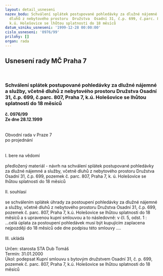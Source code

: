 ```yaml
---
layout: detail_usneseni
nazev_bodu: Schválení splátek postupované pohledávky za dlužné nájemné a služby, včetně
  dluhů z nebytového prostoru  Družstva  Osadní 31, č.p. 699, č.parc. 807, Praha 7,
  k.ú. Holešovice se lhůtou splatnosti do 18 měsíců
datum_vzniku_usneseni: '1999-12-28 00:00:00'
cislo_usneseni: '0976/99'
prilohy: []
organ: rada
---
```

<div id="ucUsn_pList" class="usn">
	<span><h2>Usnesení rady MČ Praha 7 </h2>
<br></span><div class="standBody">
<span><h3>Schválení splátek postupované pohledávky za dlužné nájemné a služby, včetně dluhů z nebytového prostoru  Družstva  Osadní 31, č.p. 699, č.parc. 807, Praha 7, k.ú. Holešovice se lhůtou splatnosti do 18 měsíců</h3></span><div class="center">
		<strong>č. 0976/99</strong><br>
	</div>
<div class="center">
		<strong>Ze dne 28.12.1999</strong><br><br>
	</div>
<br>Obvodní rada v Praze 7<br>po projednání<br><br><br>I.	bere na vědomí<br><br> předložený materiál - návrh na schválení splátek postupované pohledávky za dlužné nájemné a služby, včetně dluhů z nebytového prostoru  Družstva  Osadní 31, č.p. 699, pozemek č. parc. 807, Praha 7, k. ú. Holešovice se lhůtou splatnosti do 18 měsíců<br><br>II.	souhlasí <br><br>se schválením splátek úhrady za postoupení pohledávky za dlužné nájemné a služby, včetně dluhů z nebytového prostoru  Družstva  Osadní 31, č.p. 699, pozemek č. parc. 807, Praha 7, k.ú. Holešovice se lhůtou splatnosti do 18 měsíců a s upravenou kupní smlouvou  a to následovně: v čl. 5, odst. 1 : ...celá úplata za postoupení pohledávek musí být kupujícím zaplacena nejpozději do 18 měsíců ode dne podpisu této smlouvy ....<br><br>III.	ukládá<br><br> Určen:	starosta	STA Dub Tomáš<br>Termín: 31.01.2000<br>Úkol:	podepsat Kupní smlouvu s bytovým družstvem Osadní 31, č. p. 699, pozemek č. parc. 807, Praha 7, k.ú. Holešovice se lhůtou splatnosti do 18 měsíců<br>
</div>
</div>
